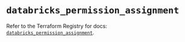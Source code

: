# `databricks_permission_assignment`

Refer to the Terraform Registry for docs: [`databricks_permission_assignment`](https://registry.terraform.io/providers/databricks/databricks/1.92.0/docs/resources/permission_assignment).
